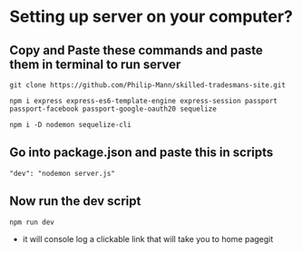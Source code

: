# Setting up server on your computer?
## Copy and Paste these commands and paste them in terminal to run server
    git clone https://github.com/Philip-Mann/skilled-tradesmans-site.git

    npm i express express-es6-template-engine express-session passport passport-facebook passport-google-oauth20 sequelize
    
    npm i -D nodemon sequelize-cli
## Go into package.json and paste this in scripts
    "dev": "nodemon server.js"
## Now run the dev script
    npm run dev
- it will console log a clickable link that will take you to home pagegit
